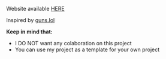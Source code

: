 <p>Website available <a href="https://copcilufaranume.github.io/myOnlineProfile/" target="_blank">HERE</a></p>

<p>Inspired by <a href="https://guns.lol/" target="_blank">guns.lol</a></p>

<b>Keep in mind that:</b>
  <ul>
    <li>I DO NOT want any colaboration on this project</li>
    <li>You can use my project as a template for your own project</li>
  </ul>

